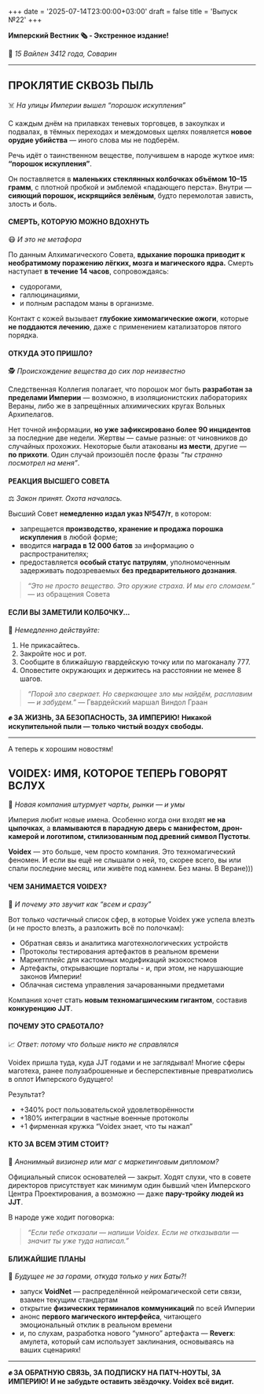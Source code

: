 +++
date = '2025-07-14T23:00:00+03:00'
draft = false
title = 'Выпуск №22'
+++

**Имперский Вестник 🗞 - Экстренное издание!**

📆 *15 Вайлен 3412 года, Соварин*

---

## **ПРОКЛЯТИЕ СКВОЗЬ ПЫЛЬ**
☠️ *На улицы Империи вышел “порошок искупления”*

С каждым днём на прилавках теневых торговцев, в закоулках и подвалах, в тёмных переходах и междомовых щелях появляется **новое орудие убийства** — иного слова мы не подберём.

Речь идёт о таинственном веществе, получившем в народе жуткое имя: **“порошок искупления”**.

Он поставляется в **маленьких стеклянных колбочках объёмом 10–15 грамм**, с плотной пробкой и эмблемой «падающего перста». Внутри — **сияющий порошок, искрящийся зелёным**, будто перемолотая зависть, злость и боль.

#### **СМЕРТЬ, КОТОРУЮ МОЖНО ВДОХНУТЬ**
😷 *И это не метафора*

По данным Алхимагического Совета, **вдыхание порошка приводит к необратимому поражению лёгких, мозга и магического ядра.**
Смерть наступает **в течение 14 часов**, сопровождаясь:

* судорогами,
* галлюцинациями,
* и полным распадом маны в организме.

Контакт с кожей вызывает **глубокие химомагические ожоги**, которые **не поддаются лечению**, даже с применением катализаторов пятого порядка.

#### **ОТКУДА ЭТО ПРИШЛО?**
🕵️ *Происхождение вещества до сих пор неизвестно*

Следственная Коллегия полагает, что порошок мог быть **разработан за пределами Империи** — возможно, в изоляционистских лабораториях Вераны, либо же в запрещённых алхимических кругах Вольных Архипелагов.

Нет точной информации, **но уже зафиксировано более 90 инцидентов** за последние две недели.
Жертвы — самые разные: от чиновников до случайных прохожих. Некоторые были атакованы **из мести**, другие — **по прихоти**. Один случай произошёл после фразы *“ты странно посмотрел на меня”*.

#### **РЕАКЦИЯ ВЫСШЕГО СОВЕТА**
⚖️ *Закон принят. Охота началась.*

Высший Совет **немедленно издал указ №547/т**, в котором:

* запрещается **производство, хранение и продажа порошка искупления** в любой форме;
* вводится **награда в 12 000 батов** за информацию о распространителях;
* предоставляется **особый статус патрулям**, уполномоченным задерживать подозреваемых **без предварительного дознания**.

> *“Это не просто вещество. Это оружие страха. И мы его сломаем.”*
> — из обращения Совета

#### **ЕСЛИ ВЫ ЗАМЕТИЛИ КОЛБОЧКУ...**
🚨 *Немедленно действуйте:*

1. Не прикасайтесь.
2. Закройте нос и рот.
3. Сообщите в ближайшую гвардейскую точку или по магоканалу 777.
4. Оповестите окружающих и держитесь на расстоянии не менее 8 шагов.

> *“Порой зло сверкает. Но сверкающее зло мы найдём, расплавим — и забудем.”*
> — Гвардейский маршал Виндол Граан

**✊ ЗА ЖИЗНЬ, ЗА БЕЗОПАСНОСТЬ, ЗА ИМПЕРИЮ!**
**Никакой искупительной пыли — только чистый воздух свободы.**

---

А теперь к хорошим новостям!

## **VOIDEX: ИМЯ, КОТОРОЕ ТЕПЕРЬ ГОВОРЯТ ВСЛУХ**
🚀 *Новая компания штурмует чарты, рынки — и умы*

Империя любит новые имена. Особенно когда они входят **не на цыпочках**, а **вламываются в парадную дверь с манифестом, дрон-камерой и логотипом, стилизованным под древний символ Пустоты**.

**Voidex** — это больше, чем просто компания. Это техномагический феномен. И если вы ещё не слышали о ней, то, скорее всего, вы или спали последние месяц, или живёте под камнем. Без маны. В Веране)))

#### **ЧЕМ ЗАНИМАЕТСЯ VOIDEX?**
🧠 *И почему это звучит как “всем и сразу”*

Вот только *частичный* список сфер, в которые Voidex уже успела влезть (и не просто влезть, а разложить всё по полочкам):

* Обратная связь и аналитика маготехнологических устройств
* Протоколы тестирования артефактов в реальном времени
* Маркетплейс для кастомных модификаций экзокостюмов
* Артефакты, открывающие порталы - и, при этом, не нарушающие законов Империи!
* Облачная система управления зачарованными предметами

Компания хочет стать **новым техномагшическим гигантом**, составив **конкуренцию JJT**.

#### **ПОЧЕМУ ЭТО СРАБОТАЛО?**
📈 *Ответ: потому что больше никто не справлялся*

Voidex пришла туда, куда JJT годами и не заглядывал! Многие сферы маготеха, ранее полузаброшенные и бесперспективные превратиолись в оплот Имперского будущего!

Результат?

* +340% рост пользовательской удовлетворённости
* +180% интеграции в частные военные протоколы
* +1 фирменная кружка “Voidex знает, что ты нажал”

#### **КТО ЗА ВСЕМ ЭТИМ СТОИТ?**
👤 *Анонимный визионер или маг с маркетинговым дипломом?*

Официальный список основателей — закрыт. Ходят слухи, что в совете директоров присутствует как минимум один бывший член Имперского Центра Проектирования, а возможно — даже **пару-тройку людей из JJT**.

В народе уже ходит поговорка:

> *“Если тебе отказали — напиши Voidex. Если не отказывали — значит ты уже туда написал.”*

#### **БЛИЖАЙШИЕ ПЛАНЫ**
📡 *Будущее не за горами, откуда только у них Баты?!*

* запуск **VoidNet** — распределённой нейромагической сети связи, взамен текущим стандартам
* открытие **физических терминалов коммуникаций** по всей Империи
* анонс **первого магического интерфейса**, читающего эмоциональный отклик в реальном времени
* и, по слухам, разработка нового “умного” артефакта — **Reverx**: амулета, который сам использует заклинания, основываясь на ваших сценариях!

---

**✊ ЗА ОБРАТНУЮ СВЯЗЬ, ЗА ПОДПИСКУ НА ПАТЧ-НОУТЫ, ЗА ИМПЕРИЮ!**
**И не забудьте оставить звёздочку. Voidex всё видит.**